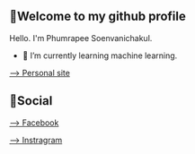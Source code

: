 ## 🙏Welcome to my github profile

Hello. I'm Phumrapee Soenvanichakul.

<!-- 🔭 I’m currently working on ... -->
- 🌱 I’m currently learning machine learning.

[--> Personal site](https://phumport.tsgintertrade.com/)

## 📱Social
[--> Facebook](https://web.facebook.com/phumrapee.soenvanichakul.3/)

[--> Instragram](https://www.instagram.com/phumrapeephum/)


